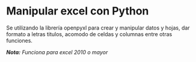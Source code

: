 # Manipular excel con Python 

Se utilizando la librería openpyxl para crear y manipular datos y hojas, dar formato a letras titulos, acomodo de celdas y columnas entre otras funciones. 

**_Nota:_** _Funciona para excel 2010 o mayor_

